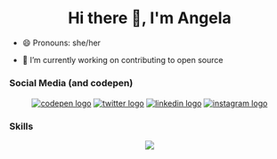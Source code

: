 
<!--
**glopzel/glopzel** is a ✨ _special_ ✨ repository because its `README.md` (this file) appears on your GitHub profile.

Here are some ideas to get you started:


- 🌱 I’m currently learning ...
- 👯 I’m looking to collaborate on ...
- 🤔 I’m looking for help with ...
- 💬 Ask me about ...
- 📫 How to reach me: ...
- 🤔 I’m looking for help 
- 😄 Pronouns: ...
- ⚡ Fun fact: ...
-->                
        
<h1 align="center">Hi there 👋, I'm Angela</h1>

- 😄 Pronouns: she/her

- 🔭 I’m currently working on contributing to open source

  
### Social Media (and codepen)
<p align="center">
<a href="https://codepen.io/glopzel" target="blank"><img align="center" src="https://skillicons.dev/icons?i=codepen" alt="codepen logo"/></a> <a href="https://twitter.com/glopzel" target="blank"><img align="center" src="https://skillicons.dev/icons?i=twitter" alt="twitter logo"/></a>  <a href="https://linkedin.com/in/angela lopez zelaya" target="blank"><img align="center" src="https://skillicons.dev/icons?i=linkedin" alt="linkedin logo"/></a>  <a href="https://instagram.com/glopzel" target="blank"><img align="center" src="https://skillicons.dev/icons?i=instagram" alt="instagram logo"/></a>
</p>

### Skills

<p align="center">
  <img src="https://skillicons.dev/icons?i=js,ts,react,nodejs,express,mongodb,git,tailwind" />
</p>
  

<!-- ### My Holopin badges

[![@glopzel's Holopin board](https://holopin.me/glopzel)](https://holopin.io/@glopzel) -->
